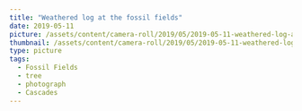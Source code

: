 ```yaml
---
title: "Weathered log at the fossil fields"
date: 2019-05-11
picture: /assets/content/camera-roll/2019/05/2019-05-11-weathered-log-at-the-fossil-fields/20190512_021856857_iOS.jpg
thumbnail: /assets/content/camera-roll/2019/05/2019-05-11-weathered-log-at-the-fossil-fields/20190512_021856857_iOS-thumbnail.jpg
type: picture
tags:
  - Fossil Fields
  - tree
  - photograph
  - Cascades
---
```

